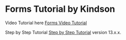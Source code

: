 # Forms Tutorial by Kindson

Video Tutorial here [Forms Video Tutorial](https://youtu.be/GEb5ZK2SODo)

Step by Step Tutorial [Step by Step Tutorial](https://www.munonye.com/understanding-forms-in-angular-part-2-reactive-forms/) version 13.x.x.
